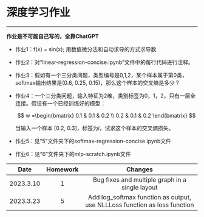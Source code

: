# 深度学习作业

-----------------

__作业是不可能自己写的，全靠ChatGPT__

- 作业1：f(x) = sin(x); 用数值微分法和自动求导的方式求导数

- 作业2：对“linear-regression-concise.ipynb”文件中的每行代码进行注释。

- 作业3：假如有一个三分类问题，类型编号是0,1,2，某个样本属于第0类，softmax输出结果是(0.6, 0.25, 0.15)，那么这个样本的交叉熵是多少？

- 作业4：一个三分类问题，输入特征为2维，类别标签为0，1，2，只有一层全连接。假设有一个已经训练好的模型：

  $$
    w =\begin{bmatrix} 
    0.1 & 0.1 & 0.2 \\ 
    0.2 & 0.1 & 0.2 
    \end{bmatrix}
  $$

  当输入一个样本 [0.2, 0.3]，标签为$i$，试求这个样本的交叉熵损失。

- 作业5：见“5”文件夹下的softmax-regression-concise.ipynb文件
- 作业6：见“6”文件夹下的mlp-scratch.ipynb文件

|   Date    | Homework |                     Changes                     |
| :-------: | :------: | :---------------------------------------------: |
| 2023.3.10 |    1     | Bug fixes and multiple graph in a single layout |
| 2023.3.23 |    5     | Add log_softmax function as output, use NLLLoss function as loss function |

